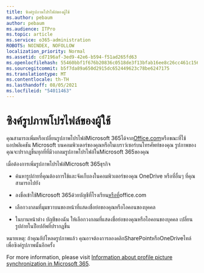 ```yaml
---
title: ซิงค์รูปภาพโปรไฟล์ของผู้ใช้
ms.author: pebaum
author: pebaum
ms.audience: ITPro
ms.topic: article
ms.service: o365-administration
ROBOTS: NOINDEX, NOFOLLOW
localization_priority: Normal
ms.assetid: cd7196af-3ed9-42e6-b594-f51ad265fd63
ms.openlocfilehash: 55460bbf1f676b20836c0518de3f13bfab16ee8c26cc461c1569ae4f750080ae
ms.sourcegitcommit: b5f7da89a650d2915dc652449623c78be6247175
ms.translationtype: MT
ms.contentlocale: th-TH
ms.lasthandoff: 08/05/2021
ms.locfileid: "54011463"
---
```

# <a name="sync-a-users-profile-picture"></a>ซิงค์รูปภาพโปรไฟล์ของผู้ใช้

คุณสามารถเพิ่มหรือเปลี่ยนรูปภาพโปรไฟล์Microsoft 365ได้จาก[Office.com](https://www.office.com)หรือขณะที่ใช้แอปพลิเคชัน Microsoft บนคอมพิวเตอร์ของคุณหรือในเบราว์เซอร์บนโทรศัพท์ของคุณ รูปภาพของคุณจะปรากฏขึ้นทุกที่ที่มีวงกลมรูปภาพโปรไฟล์ในMicrosoft 365ของคุณ

เมื่อต้องการเพิ่มรูปภาพโปรไฟล์Microsoft 365ธุรกิจ

- ค้นหารูปถ่ายที่คุณต้องการใช้และจัดเก็บลงในคอมพิวเตอร์ของคุณ OneDrive หรือที่อื่นๆ ที่คุณสามารถไปยัง

- ลงชื่อเข้าใช้Microsoft 365ด้วยบัญชีที่โรงเรียน[หรือที่](https://www.office.com)office.com

- เลือกวงกลมที่มุมขวาบนของหน้าที่แสดงชื่อย่อของคุณหรือไอคอนของบุคคล

- ในบานหน้าต่าง บัญชีของฉัน ให้เลือกวงกลมที่แสดงชื่อย่อของคุณหรือไอคอนของบุคคล เปลี่ยนรูปถ่ายในป็อปอัพที่ปรากฏขึ้น

หมายเหตุ: ถ้าคุณอัปโหลดรูปภาพแล้ว คุณอาจต้องการลองคลิกSharePointหรือOneDriveไทล์เพื่อซิงค์รูปภาพนั้นอีกครั้ง

For more information, please visit [Information about profile picture synchronization in Microsoft 365](https://support.office.com/article/information-about-profile-picture-synchronization-in-office-365-20594d76-d054-4af4-a660-401133e3d48a).
